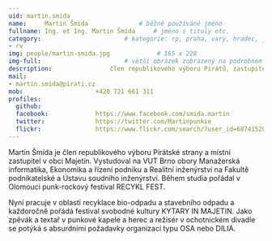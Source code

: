 ```yaml
---
uid: martin.smida
name:     Martin Šmída      		# běžně používáné jméno
fullname: Ing. et Ing. Martin Šmída  	# jméno s tituly etc.
category:                 		# kategorie: rp, praha, vary, hradec, jmk, senat
- rv
img: people/martin-smida.jpg             # 165 x 220
img-full:                 		# větší obrázek zobrazený na podrobném profilu
description: 				člen republikového výboru Pirátů, zastupitel obce Majetín             		# kratký popis, max 160 znaků
mail:
- martin.smida@pirati.cz
mob:					+420 721 661 311
profiles:
  github:
  facebook:				https://www.facebook.com/smida.martin
  twitter:				https://twitter.com/Martinpunkie
  flickr:				https://www.flickr.com/search/?user_id=68741528%40N03&sort=date-taken-desc&view_all=1&text=martin%20%C5%A1m%C3%ADda
---
```


Martin Šmída je člen republikového výboru Pirátské strany a místní zastupitel v obci Majetín. Vystudoval na VUT Brno obory Manažerská informatika, Ekonomika a řízení podniku a Realitní inženýrství na Fakultě podnikatelské a Ústavu soudního inženýrství. Během studia pořádal v Olomouci punk-rockový festival RECYKL FEST.

Nyní pracuje v oblasti recyklace bio-odpadu a stavebního odpadu a každoročně pořádá festival svobodné kultury KYTARY IN MAJETIN. Jako zpěvák a textař v punkové kapele a herec a režisér v ochotnickém divadle se potýká s absurdními požadavky organizací typu OSA nebo DILIA. 
